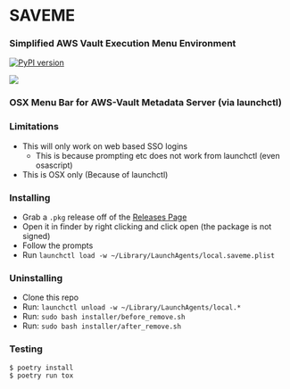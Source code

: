 SAVEME
======

### Simplified AWS Vault Execution Menu Environment ###

[![PyPI version](https://img.shields.io/pypi/v/saveme.svg)](https://pypi.python.org/pypi/saveme/)

![](https://cdn.zappy.app/2105ab6027a70bc39a3184a6cac73d7a.gif)

### OSX Menu Bar for AWS-Vault Metadata Server (via launchctl) ###


### Limitations ###

* This will only work on web based SSO logins
  * This is because prompting etc does not work from launchctl (even osascript)
* This is OSX only (Because of launchctl)

### Installing ###

* Grab a `.pkg` release off of the [Releases Page](https://github.com/myoung34/saveme/releases/)
* Open it in finder by right clicking and click open (the package is not signed)
* Follow the prompts
* Run `launchctl load -w ~/Library/LaunchAgents/local.saveme.plist`

### Uninstalling ###

* Clone this repo
* Run: `launchctl unload -w ~/Library/LaunchAgents/local.*`
* Run: `sudo bash installer/before_remove.sh`
* Run: `sudo bash installer/after_remove.sh`

### Testing ###

```
$ poetry install
$ poetry run tox
```
